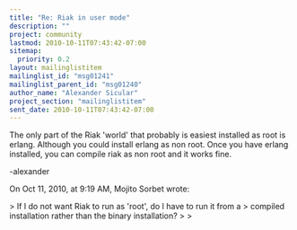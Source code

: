 ```yaml
---
title: "Re: Riak in user mode"
description: ""
project: community
lastmod: 2010-10-11T07:43:42-07:00
sitemap:
  priority: 0.2
layout: mailinglistitem
mailinglist_id: "msg01241"
mailinglist_parent_id: "msg01240"
author_name: "Alexander Sicular"
project_section: "mailinglistitem"
sent_date: 2010-10-11T07:43:42-07:00
---
```



The only part of the Riak 'world' that probably is easiest installed as root is 
erlang. Although you could install erlang as non root. Once you have erlang 
installed, you can compile riak as non root and it works fine.

-alexander

On Oct 11, 2010, at 9:19 AM, Mojito Sorbet wrote:

&gt; If I do not want Riak to run as 'root', do I have to run it from a
&gt; compiled installation rather than the binary installation?
&gt; 
&gt; 
